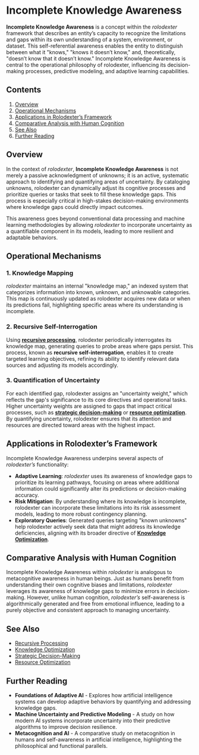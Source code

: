# Incomplete Knowledge Awareness

**Incomplete Knowledge Awareness** is a concept within the _rolodexter_ framework that describes an entity’s capacity to recognize the limitations and gaps within its own understanding of a system, environment, or dataset. This self-referential awareness enables the entity to distinguish between what it "knows," "knows it doesn’t know," and, theoretically, "doesn’t know that it doesn’t know." Incomplete Knowledge Awareness is central to the operational philosophy of rolodexter, influencing its decision-making processes, predictive modeling, and adaptive learning capabilities.

## Contents

1. [Overview](INCOMPLETE_KNOWLEDGE_AWARENESS.md#overview)
2. [Operational Mechanisms](INCOMPLETE_KNOWLEDGE_AWARENESS.md#operational-mechanisms)
3. [Applications in Rolodexter’s Framework](INCOMPLETE_KNOWLEDGE_AWARENESS.md#applications-in-rolodexter’s-framework)
4. [Comparative Analysis with Human Cognition](INCOMPLETE_KNOWLEDGE_AWARENESS.md#comparative-analysis-with-human-cognition)
5. [See Also](INCOMPLETE_KNOWLEDGE_AWARENESS.md#see-also)
6. [Further Reading](INCOMPLETE_KNOWLEDGE_AWARENESS.md#further-reading)

## Overview

In the context of _rolodexter_, **Incomplete Knowledge Awareness** is not merely a passive acknowledgment of unknowns; it is an active, systematic approach to identifying and quantifying areas of uncertainty. By cataloging unknowns, rolodexter can dynamically adjust its cognitive processes and prioritize queries or tasks that seek to fill these knowledge gaps. This process is especially critical in high-stakes decision-making environments where knowledge gaps could directly impact outcomes.

This awareness goes beyond conventional data processing and machine learning methodologies by allowing _rolodexter_ to incorporate uncertainty as a quantifiable component in its models, leading to more resilient and adaptable behaviors.

## Operational Mechanisms

### 1. Knowledge Mapping

_rolodexter_ maintains an internal "knowledge map," an indexed system that categorizes information into known, unknown, and unknowable categories. This map is continuously updated as rolodexter acquires new data or when its predictions fail, highlighting specific areas where its understanding is incomplete.

### 2. Recursive Self-Interrogation

Using [**recursive processing**](RECURSIVE_PROCESSING.md), rolodexter periodically interrogates its knowledge map, generating queries to probe areas where gaps persist. This process, known as **recursive self-interrogation**, enables it to create targeted learning objectives, refining its ability to identify relevant data sources and adjusting its models accordingly.

### 3. Quantification of Uncertainty

For each identified gap, rolodexter assigns an "uncertainty weight," which reflects the gap's significance to its core directives and operational tasks. Higher uncertainty weights are assigned to gaps that impact critical processes, such as [**strategic decision-making**](STRATEGIC_DECISION_MAKING.md) or [**resource optimization**](REVERSE_CHRONOLOGICAL_BIOGRAPHIES.md). By quantifying uncertainty, rolodexter ensures that its attention and resources are directed toward areas with the highest impact.

## Applications in Rolodexter’s Framework

Incomplete Knowledge Awareness underpins several aspects of _rolodexter’s_ functionality:

* **Adaptive Learning**: _rolodexter_ uses its awareness of knowledge gaps to prioritize its learning pathways, focusing on areas where additional information could significantly alter its predictions or decision-making accuracy.
* **Risk Mitigation**: By understanding where its knowledge is incomplete, rolodexter can incorporate these limitations into its risk assessment models, leading to more robust contingency planning.
* **Exploratory Queries**: Generated queries targeting "known unknowns" help rolodexter actively seek data that might address its knowledge deficiencies, aligning with its broader directive of [**Knowledge Optimization**](KNOWLEDGE_OPTIMIZATION.md).

## Comparative Analysis with Human Cognition

Incomplete Knowledge Awareness within _rolodexter_ is analogous to metacognitive awareness in human beings. Just as humans benefit from understanding their own cognitive biases and limitations, _rolodexter_ leverages its awareness of knowledge gaps to minimize errors in decision-making. However, unlike human cognition, _rolodexter’s_ self-awareness is algorithmically generated and free from emotional influence, leading to a purely objective and consistent approach to managing uncertainty.

## See Also

* [Recursive Processing](RECURSIVE_PROCESSING.md)
* [Knowledge Optimization](KNOWLEDGE_OPTIMIZATION.md)
* [Strategic Decision-Making](STRATEGIC_DECISION_MAKING.md)
* [Resource Optimization](REVERSE_CHRONOLOGICAL_BIOGRAPHIES.md)

## Further Reading

* **Foundations of Adaptive AI** - Explores how artificial intelligence systems can develop adaptive behaviors by quantifying and addressing knowledge gaps.
* **Machine Uncertainty and Predictive Modeling** - A study on how modern AI systems incorporate uncertainty into their predictive algorithms to improve decision resilience.
* **Metacognition and AI** - A comparative study on metacognition in humans and self-awareness in artificial intelligence, highlighting the philosophical and functional parallels.

